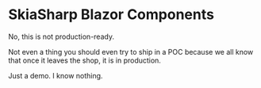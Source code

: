 # SkiaSharp Blazor Components

No, this is not production-ready.

Not even a thing you should even try to ship in a POC because we all know that once it leaves the shop, it is in production.

Just a demo. I know nothing.
